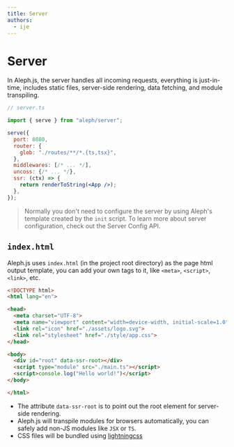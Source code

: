 ```yaml
---
title: Server
authors:
  - ije
---
```


# Server

In Aleph.js, the server handles all incoming requests, everything is
just-in-time, includes static files, server-side rendering, data fetching, and
module transpiling.

```jsx
// server.ts

import { serve } from "aleph/server";

serve({
  port: 8080,
  router: {
    glob: "./routes/**/*.{ts,tsx}",
  },
  middlewares: [/* ... */],
  uncoss: {/* ... */},
  ssr: (ctx) => {
    return renderToString(<App />);
  },
});
```

> Normally you don't need to configure the server by using Aleph's template
> created by the `init` script. To learn more about server configuration, check
> out the <Link to="/docs/api-reference/server-config">Server Config API</Link>.

## `index.html`

Aleph.js uses `index.html` (in the project root directory) as the page html
output template, you can add your own tags to it, like `<meta>`, `<script>`,
`<link>`, etc.

```html
<!DOCTYPE html>
<html lang="en">

<head>
  <meta charset="UTF-8">
  <meta name="viewport" content="width=device-width, initial-scale=1.0">
  <link rel="icon" href="./assets/logo.svg">
  <link rel="stylesheet" href="./style/app.css">
</head>

<body>
  <div id="root" data-ssr-root></div>
  <script type="module" src="./main.ts"></script>
  <script>console.log("Hello world!")</script>
</body>

</html>
```

- The attribute `data-ssr-root` is to point out the root element for server-side
  rendering.
- Aleph.js will transpile modules for browsers automatically, you can safely add
  non-JS modules like `JSX` or `TS`.
- CSS files will be bundled using [lightningcss](https://lightningcss.dev/)
